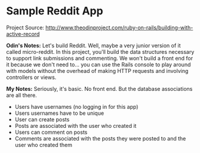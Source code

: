 # Sample Reddit App

Project Source: http://www.theodinproject.com/ruby-on-rails/building-with-active-record

**Odin's Notes:** Let's build Reddit. Well, maybe a very junior version of it called micro-reddit. In this project, you'll build the data structures necessary to support link submissions and commenting. We won't build a front end for it because we don't need to... you can use the Rails console to play around with models without the overhead of making HTTP requests and involving controllers or views.

**My Notes:** Seriously, it's basic. No front end. But the database associations are all there. 
- Users have usernames (no logging in for this app)
- Users usernames have to be unique
- User can create posts
- Posts are associated with the user who created it
- Users can comment on posts
- Comments are associated with the posts they were posted to and the user who created them